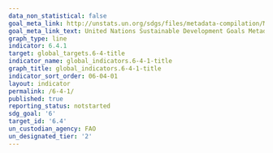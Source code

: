 ```yaml
---
data_non_statistical: false
goal_meta_link: http://unstats.un.org/sdgs/files/metadata-compilation/Metadata-Goal-6.pdf
goal_meta_link_text: United Nations Sustainable Development Goals Metadata (pdf 428kB)
graph_type: line
indicator: 6.4.1
target: global_targets.6-4-title
indicator_name: global_indicators.6-4-1-title
graph_title: global_indicators.6-4-1-title
indicator_sort_order: 06-04-01
layout: indicator
permalink: /6-4-1/
published: true
reporting_status: notstarted
sdg_goal: '6'
target_id: '6.4'
un_custodian_agency: FAO
un_designated_tier: '2'
---
```

